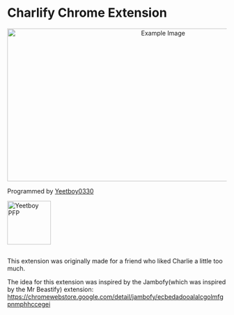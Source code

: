 # Charlify Chrome Extension



<p align="center">
  <img src="https://github.com/yeetboy0330/charlifyre/assets/89109233/ce9b0d06-6680-4543-b941-a0ab641a1158" alt="Example Image" style="align-items=center; justify-content=center;" width="700" height="350"/>
</p>

Programmed by [Yeetboy0330](https://github.com/yeetboy0330) 
<p align="left">
    <img src="https://github.com/yeetboy0330/charlifyre/assets/89109233/463f8749-95f3-4618-a5e6-5a88345c0691" alt="Yeetboy PFP" width="100" height="100" style="align-items=left; justify-content=left;"/>
</p>



##

This extension was originally made for a friend who liked Charlie a little too much. 

The idea for this extension was inspired by the Jambofy(which was inspired by the Mr Beastify) extension:
<br />
https://chromewebstore.google.com/detail/jambofy/ecbedadooalalcgolmfgpnmphhccegei
